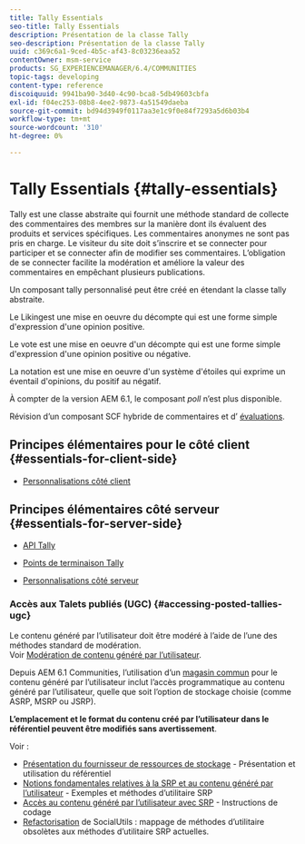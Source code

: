 ```yaml
---
title: Tally Essentials
seo-title: Tally Essentials
description: Présentation de la classe Tally
seo-description: Présentation de la classe Tally
uuid: c369c6a1-9ced-4b5c-af43-8c03236eaa52
contentOwner: msm-service
products: SG_EXPERIENCEMANAGER/6.4/COMMUNITIES
topic-tags: developing
content-type: reference
discoiquuid: 9941ba90-3d40-4c90-bca8-5db49603cbfa
exl-id: f04ec253-08b8-4ee2-9873-4a51549daeba
source-git-commit: bd94d3949f0117aa3e1c9f0e84f7293a5d6b03b4
workflow-type: tm+mt
source-wordcount: '310'
ht-degree: 0%

---
```


# Tally Essentials {#tally-essentials}

Tally est une classe abstraite qui fournit une méthode standard de collecte des commentaires des membres sur la manière dont ils évaluent des produits et services spécifiques. Les commentaires anonymes ne sont pas pris en charge. Le visiteur du site doit s’inscrire et se connecter pour participer et se connecter afin de modifier ses commentaires. L’obligation de se connecter facilite la modération et améliore la valeur des commentaires en empêchant plusieurs publications.

Un composant tally personnalisé peut être créé en étendant la classe tally abstraite.

[](essentials-liking.md) Le Likingest une mise en oeuvre du décompte qui est une forme simple d&#39;expression d&#39;une opinion positive.

[](essentials-voting.md) Le vote est une mise en oeuvre d&#39;un décompte qui est une forme simple d&#39;expression d&#39;une opinion positive ou négative.

[](rating-basics.md) La notation est une mise en oeuvre d&#39;un système d&#39;étoiles qui exprime un éventail d&#39;opinions, du positif au négatif.

À compter de la version AEM 6.1, le composant *poll* n’est plus disponible.

[](reviews-basics.md) Révision d’un composant SCF hybride de  [](essentials-comments.md) commentaires et d’ [évaluations](rating-basics.md).

## Principes élémentaires pour le côté client {#essentials-for-client-side}

* [Personnalisations côté client](client-customize.md)

## Principes élémentaires côté serveur {#essentials-for-server-side}

* [API Tally](https://helpx.adobe.com/experience-manager/6-4/sites/developing/using/reference-materials/javadoc/com/adobe/cq/social/tally/client/api/package-summary.html)

* [Points de terminaison Tally](https://helpx.adobe.com/experience-manager/6-4/sites/developing/using/reference-materials/javadoc/com/adobe/cq/social/tally/client/endpoints/package-summary.html)

* [Personnalisations côté serveur](server-customize.md)

### Accès aux Talets publiés (UGC) {#accessing-posted-tallies-ugc}

Le contenu généré par l’utilisateur doit être modéré à l’aide de l’une des méthodes standard de modération.\
Voir [Modération de contenu généré par l’utilisateur](moderate-ugc.md).

Depuis AEM 6.1 Communities, l’utilisation d’un [magasin commun](working-with-srp.md) pour le contenu généré par l’utilisateur inclut l’accès programmatique au contenu généré par l’utilisateur, quelle que soit l’option de stockage choisie (comme ASRP, MSRP ou JSRP).

**L’emplacement et le format du contenu créé par l’utilisateur dans le référentiel peuvent être modifiés sans avertissement**.

Voir :

* [Présentation du fournisseur de ressources de stockage](srp.md)  - Présentation et utilisation du référentiel
* [Notions fondamentales relatives à la SRP et au contenu généré par l’utilisateur](srp-and-ugc.md)  - Exemples et méthodes d’utilitaire SRP
* [Accès au contenu généré par l’utilisateur avec SRP](accessing-ugc-with-srp.md)  - Instructions de codage
* [Refactorisation](socialutils.md)  de SocialUtils : mappage de méthodes d’utilitaire obsolètes aux méthodes d’utilitaire SRP actuelles.
